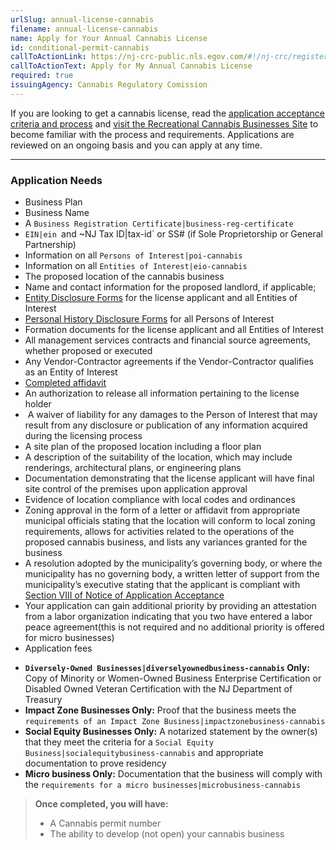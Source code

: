 ```yaml
---
urlSlug: annual-license-cannabis
filename: annual-license-cannabis
name: Apply for Your Annual Cannabis License
id: conditional-permit-cannabis
callToActionLink: https://nj-crc-public.nls.egov.com/#!/nj-crc/register
callToActionText: Apply for My Annual Cannabis License
required: true
issuingAgency: Cannabis Regulatory Comission
---
```

If you are looking to get a cannabis license, read the [application acceptance criteria and process](https://www.nj.gov/cannabis/documents/businesses/personal-use/Final%20Notice%20of%20Application%20Acceptance.pdf) and [visit the Recreational Cannabis Businesses Site](https://www.nj.gov/cannabis/businesses/index.shtml) to become familiar with the process and requirements. Applications are reviewed on an ongoing basis and you can apply at any time. 

- - -

### Application Needs

* Business Plan
* Business Name
* A `Business Registration Certificate|business-reg-certificate` 
* `EIN|ein `and ~NJ Tax ID|tax-id` or SS# (if Sole Proprietorship or General Partnership)
* Information on all `Persons of Interest|poi-cannabis` 
* Information on all `Entities of Interest|eio-cannabis` 
* The proposed location of the cannabis business
* Name and contact information for the proposed landlord, if applicable;
* [Entity Disclosure Forms](https://www.nj.gov/cannabis/documents/businesses/personal-use/CRC%20Entity%20Disclosure%20Form%20Fillable.pdf) for the license applicant and all Entities of Interest
* [Personal History Disclosure Forms](https://www.nj.gov/cannabis/documents/businesses/personal-use/Personal%20History%20Disclosure%20Form.pdf) for all Persons of Interest
* Formation documents for the license applicant and all Entities of Interest
* All management services contracts and financial source agreements, whether proposed or executed
* Any Vendor-Contractor agreements if the Vendor-Contractor qualifies as an Entity of Interest
* [Completed affidavit](https://www.nj.gov/cannabis/documents/businesses/personal-use/Cannabis%20Business%20Applicant%20Affidavit%20Waiver%20Release.pdf)
* An authorization to release all information pertaining to the license holder
*  A waiver of liability for any damages to the Person of Interest that may result from any disclosure or publication of any information acquired during the licensing process
* A site plan of the proposed location including a floor plan 
* A description of the suitability of the location, which may include renderings, architectural plans, or engineering plans
* Documentation demonstrating that the license applicant will have final site control of the premises upon application approval
* Evidence of location compliance with local codes and ordinances 
* Zoning approval in the form of a letter or affidavit from appropriate municipal officials stating that the location will conform to local zoning requirements, allows for activities related to the operations of the proposed cannabis business, and lists any variances granted for the business
* A resolution adopted by the municipality’s governing body, or where the municipality has no governing body, a written letter of support from the municipality’s executive stating that the applicant is compliant with [Section VIII of Notice of Application Acceptance](https://www.nj.gov/cannabis/documents/businesses/personal-use/Final%20Notice%20of%20Application%20Acceptance.pdf)
* Your application can gain additional priority by providing an attestation from a labor organization indicating that you two have entered a labor peace agreement(this is not required and no additional priority is offered for micro businesses)
* Application fees
-  **`Diversely-Owned Businesses|diverselyownedbusiness-cannabis` Only:** Copy of Minority or Women-Owned Business Enterprise Certification or Disabled Owned Veteran Certification with the NJ Department of Treasury
-  **Impact Zone Businesses Only:** Proof that the business meets the `requirements of an Impact Zone Business|impactzonebusiness-cannabis` 
 -   **Social Equity Businesses Only:**
  A notarized statement by the owner(s) that they meet the criteria for a `Social Equity Business|socialequitybusiness-cannabis` and appropriate documentation to prove residency 
 - **Micro business Only:** Documentation that the business will comply with the `requirements for a micro businesses|microbusiness-cannabis` 

> **Once completed, you will have:**
>
> * A Cannabis permit number
> * The ability to develop (not open) your cannabis business